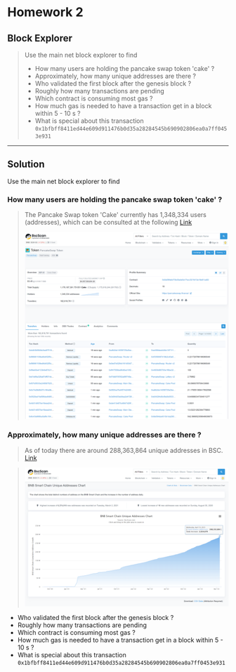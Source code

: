 # Homework 2

## Block Explorer

> Use the main net block explorer to find
>
> - How many users are holding the pancake swap token 'cake' ?
> - Approximately, how many unique addresses are there ?
> - Who validated the first block after the genesis block ?
> - Roughly how many transactions are pending
> - Which contract is consuming most gas ?
> - How much gas is needed to have a transaction get in a block within 5 - 10 s ?
> - What is special about this transaction `0x1bfbff8411ed44e609d911476b0d35a28284545b690902806ea0a7ff0453e931`

---

## Solution

 Use the main net block explorer to find

 ### How many users are holding the pancake swap token 'cake' ?

>
>  The Pancake Swap token 'Cake' currently has 1,348,334 users (addresses), which can be consulted at the following [Link](https://bscscan.com/token/0x0e09fabb73bd3ade0a17ecc321fd13a19e81ce82
>)
>
> ![Cake](https://github.com/manuelpenazuniga/bnb-chain-zero2hero-bootcamp/blob/main/L2/img/cake-users.png)
>
>


### Approximately, how many unique addresses are there ?
> 
> As of today there are around 288,363,864 unique addresses in BSC. [Link](https://bscscan.com/chart/address)

>![Addresses](https://github.com/manuelpenazuniga/bnb-chain-zero2hero-bootcamp/blob/main/L2/img/unique-addresses.png)



 - Who validated the first block after the genesis block ?
 - Roughly how many transactions are pending
 - Which contract is consuming most gas ?
 - How much gas is needed to have a transaction get in a block within 5 - 10 s ?
 - What is special about this transaction `0x1bfbff8411ed44e609d911476b0d35a28284545b690902806ea0a7ff0453e931`